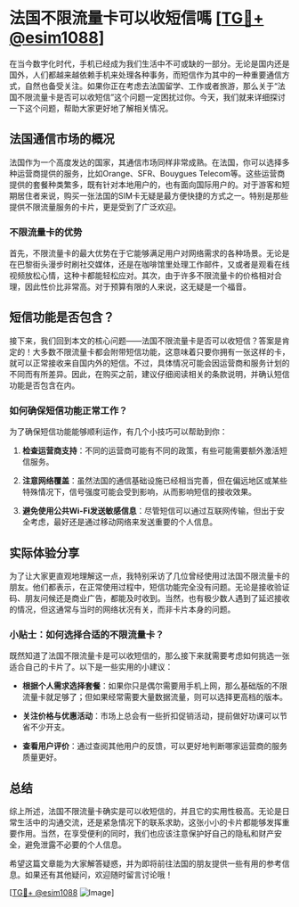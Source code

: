 # 法国不限流量卡可以收短信嗎 [[TG💪+ @esim1088](https://t.me/s/esim1088)]

在当今数字化时代，手机已经成为我们生活中不可或缺的一部分。无论是国内还是国外，人们都越来越依赖手机来处理各种事务，而短信作为其中的一种重要通信方式，自然也备受关注。如果你正在考虑去法国留学、工作或者旅游，那么关于“法国不限流量卡是否可以收短信”这个问题一定困扰过你。今天，我们就来详细探讨一下这个问题，帮助大家更好地了解相关情况。

## 法国通信市场的概况

法国作为一个高度发达的国家，其通信市场同样非常成熟。在法国，你可以选择多种运营商提供的服务，比如Orange、SFR、Bouygues Telecom等。这些运营商提供的套餐种类繁多，既有针对本地用户的，也有面向国际用户的。对于游客和短期居住者来说，购买一张法国的SIM卡无疑是最方便快捷的方式之一。特别是那些提供不限流量服务的卡片，更是受到了广泛欢迎。

### 不限流量卡的优势

首先，不限流量卡的最大优势在于它能够满足用户对网络需求的各种场景。无论是在巴黎街头漫步时刷社交媒体，还是在咖啡馆里处理工作邮件，又或者是观看在线视频放松心情，这种卡都能轻松应对。其次，由于许多不限流量卡的价格相对合理，因此性价比非常高。对于预算有限的人来说，这无疑是一个福音。

## 短信功能是否包含？

接下来，我们回到本文的核心问题——法国不限流量卡是否可以收短信？答案是肯定的！大多数不限流量卡都会附带短信功能，这意味着只要你拥有一张这样的卡，就可以正常接收来自国内外的短信。不过，具体情况可能会因运营商和服务计划的不同而有所差异。因此，在购买之前，建议仔细阅读相关的条款说明，并确认短信功能是否包含在内。

### 如何确保短信功能正常工作？

为了确保短信功能能够顺利运作，有几个小技巧可以帮助到你：

1. **检查运营商支持**：不同的运营商可能有不同的政策，有些可能需要额外激活短信服务。
   
2. **注意网络覆盖**：虽然法国的通信基础设施已经相当完善，但在偏远地区或某些特殊情况下，信号强度可能会受到影响，从而影响短信的接收效果。

3. **避免使用公共Wi-Fi发送敏感信息**：尽管短信可以通过互联网传输，但出于安全考虑，最好还是通过移动网络来发送重要的个人信息。

## 实际体验分享

为了让大家更直观地理解这一点，我特别采访了几位曾经使用过法国不限流量卡的朋友。他们都表示，在正常使用过程中，短信功能完全没有问题。无论是接收验证码、朋友问候还是商业广告，都能及时收到。当然，也有极少数人遇到了延迟接收的情况，但这通常与当时的网络状况有关，而非卡片本身的问题。

### 小贴士：如何选择合适的不限流量卡？

既然知道了法国不限流量卡是可以收短信的，那么接下来就需要考虑如何挑选一张适合自己的卡片了。以下是一些实用的小建议：

- **根据个人需求选择套餐**：如果你只是偶尔需要用手机上网，那么基础版的不限流量卡就足够了；但如果经常需要大量数据流量，则可以选择更高档的版本。
  
- **关注价格与优惠活动**：市场上总会有一些折扣促销活动，提前做好功课可以节省不少开支。
  
- **查看用户评价**：通过查阅其他用户的反馈，可以更好地判断哪家运营商的服务质量更好。

## 总结

综上所述，法国不限流量卡确实是可以收短信的，并且它的实用性极高。无论是日常生活中的沟通交流，还是紧急情况下的联系求助，这张小小的卡片都能够发挥重要作用。当然，在享受便利的同时，我们也应该注意保护好自己的隐私和财产安全，避免泄露不必要的个人信息。

希望这篇文章能为大家解答疑惑，并为即将前往法国的朋友提供一些有用的参考信息。如果还有其他疑问，欢迎随时留言讨论哦！

[[TG💪+ @esim1088](https://t.me/s/esim1088) ![Image](https://i.postimg.cc/4NQfJmqS/Snipaste-2025-05-13-00-14-12.png)]